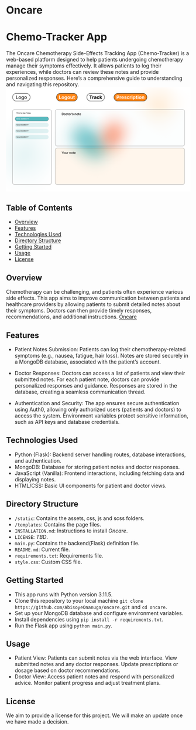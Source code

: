 # Oncare

# Chemo-Tracker App

The Oncare Chemotherapy Side-Effects Tracking App (Chemo-Tracker) is a web-based platform designed to help patients undergoing chemotherapy manage their symptoms effectively. It allows patients to log their experiences, while doctors can review these notes and provide personalized responses. Here’s a comprehensive guide to understanding and navigating this repository.<br/>
![Web UI](https://github.com/AbisoyeOnanuga/oncare/blob/main/static/assets/images/PATEINT_TRACKER_side-effects.png?raw=true)

## Table of Contents
- [Overview](#overview)
- [Features](#features)
- [Technologies Used](#technologies-used)
- [Directory Structure](#directory-structure)
- [Getting Started](#getting-started)
- [Usage](#usage)
- [License](#license)

## Overview

Chemotherapy can be challenging, and patients often experience various side effects. This app aims to improve communication between patients and healthcare providers by allowing patients to submit detailed notes about their symptoms. Doctors can then provide timely responses, recommendations, and additional instructions.
[Oncare](https://oncare.onrender.com/)
## Features

- Patient Notes Submission:
    Patients can log their chemotherapy-related symptoms (e.g., nausea, fatigue, hair loss).
    Notes are stored securely in a MongoDB database, associated with the patient’s account.

- Doctor Responses:
    Doctors can access a list of patients and view their submitted notes.
    For each patient note, doctors can provide personalized responses and guidance.
    Responses are stored in the database, creating a seamless communication thread.

- Authentication and Security:
    The app ensures secure authentication using Auth0, allowing only authorized users (patients and doctors) to access the system.
    Environment variables protect sensitive information, such as API keys and database credentials.

## Technologies Used

- Python (Flask): Backend server handling routes, database interactions, and authentication.
- MongoDB: Database for storing patient notes and doctor responses.
- JavaScript (Vanilla): Frontend interactions, including fetching data and displaying notes.
- HTML/CSS: Basic UI components for patient and doctor views.

## Directory Structure

- `/static`: Contains the assets, css, js and scss folders.
- `/templates`: Contains the page files.
- `INSTALLATION.md`: Instructions to install _Oncare_.
- `LICENSE`: _TBD_.
- `main.py`: Contains the backend(Flask) definition file.
- `README.md`: Current file.
- `requirements.txt`: Requirements file.
- `style.css`: Custom CSS file.

## Getting Started
- This app runs with Python version 3.11.5.
- Clone this repository to your local machine `git clone https://github.com/AbisoyeOnanuga/oncare.git` and `cd oncare`.
- Set up your MongoDB database and configure environment variables.
- Install dependencies using `pip install -r requirements.txt`.
- Run the Flask app using `python main.py`.

## Usage

- Patient View:
    Patients can submit notes via the web interface.
    View submitted notes and any doctor responses.
    Update prescriptions or dosage based on doctor recommendations.
- Doctor View:
    Access patient notes and respond with personalized advice.
    Monitor patient progress and adjust treatment plans.

## License

We aim to provide a license for this project. We will make an update once we have made a decision.